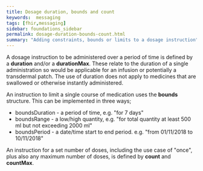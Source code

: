 ```yaml
---
title: Dosage duration, bounds and count
keywords:  messaging
tags: [fhir,messaging]
sidebar: foundations_sidebar
permalink: dosage-duration-bounds-count.html
summary: "Adding constraints, bounds or limits to a dosage instruction"
---
```




A dosage instruction to be administered over a period of time is defined by a **duration** and/or a **durationMax**. These relate to the duration of a single administration so would be applicable for an infusion or potentially a transdermal patch. The use of duration does not apply to medicines that are swallowed or otherwise instantly administered.

An instruction to limit a single course of medication uses the **bounds** structure. This can be implemented in three ways;
  * boundsDuration - a period of time, e.g. "for 7 days"
  * boundsRange - a low/high quantity, e.g. "for total quantity at least 500 ml but not exceeding 2000 ml"
  * boundsPeriod - a date/time start to end period. e.g. "from 01/11/2018 to 10/11/2018" 

  An instruction for a set number of doses, including the use case of "once", plus also any maximum number of doses, is defined by **count** and **countMax**.
  
  <script src="https://gist.github.com/RobertGoochUK/021a2e6a7b726dca4e4ce61269ddc508.js"></script>
  
